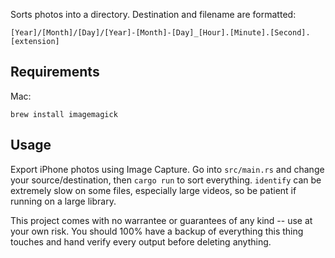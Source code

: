 Sorts photos into a directory. Destination and filename are formatted: 
```
[Year]/[Month]/[Day]/[Year]-[Month]-[Day]_[Hour].[Minute].[Second].[extension]
```

## Requirements

Mac:
```
brew install imagemagick
```

## Usage
Export iPhone photos using Image Capture. Go into `src/main.rs` and change your source/destination, 
then `cargo run` to sort everything.
`identify` can be extremely slow on some files, especially large videos, so be patient if running
on a large library.

This project comes with no warrantee or guarantees of any kind -- use at your own risk.
You should 100% have a backup of everything this thing touches and hand verify every output before
deleting anything.
